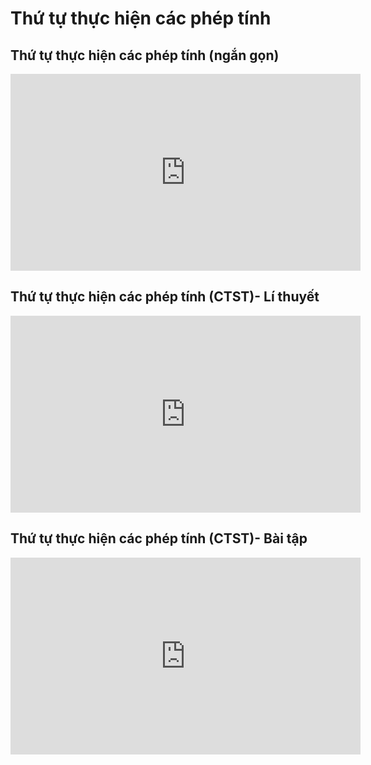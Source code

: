 # Thứ tự thực hiện các phép tính
## Thứ tự thực hiện các phép tính (ngắn gọn)
<iframe width="560" height="315" src="https://www.youtube.com/embed/mMXcY-WSPfY?si=hvts0lDCC_6ty_Gz" title="YouTube video player" frameborder="0" allow="accelerometer; autoplay; clipboard-write; encrypted-media; gyroscope; picture-in-picture; web-share" referrerpolicy="strict-origin-when-cross-origin" allowfullscreen></iframe>

## Thứ tự thực hiện các phép tính (CTST)- Lí thuyết
<iframe width="560" height="315" src="https://www.youtube.com/embed/JTKgyOWUhys?si=46O55uHGxSBuhsl6" title="YouTube video player" frameborder="0" allow="accelerometer; autoplay; clipboard-write; encrypted-media; gyroscope; picture-in-picture; web-share" referrerpolicy="strict-origin-when-cross-origin" allowfullscreen></iframe>

## Thứ tự thực hiện các phép tính (CTST)- Bài tập
<iframe width="560" height="315" src="https://www.youtube.com/embed/hDaOvwiVYnA?si=mNBe-MmanIZ2J03k" title="YouTube video player" frameborder="0" allow="accelerometer; autoplay; clipboard-write; encrypted-media; gyroscope; picture-in-picture; web-share" referrerpolicy="strict-origin-when-cross-origin" allowfullscreen></iframe>
